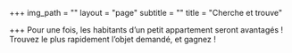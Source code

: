 +++
img_path = ""
layout = "page"
subtitle = ""
title = "Cherche et trouve"

+++
Pour une fois, les habitants d’un petit appartement seront avantagés ! Trouvez le plus rapidement l’objet demandé, et gagnez !